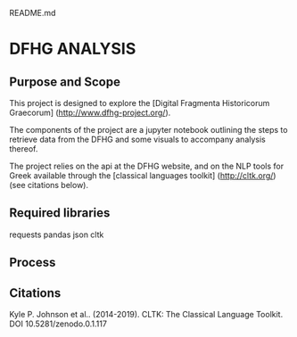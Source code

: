 README.md 

# DFHG ANALYSIS 

## Purpose and Scope 

This project is designed to explore the [Digital Fragmenta Historicorum Graecorum] (http://www.dfhg-project.org/).

The components of the project are a jupyter notebook outlining the steps to retrieve data from the DFHG and some visuals to accompany analysis thereof. 

The project relies on the api at the DFHG website, and on the NLP tools for Greek available through the [classical languages toolkit] (http://cltk.org/) (see citations below).

## Required libraries 

requests 
pandas 
json
cltk 

## Process 

## Citations 

Kyle P. Johnson et al.. (2014-2019). CLTK: The Classical Language Toolkit. DOI 10.5281/zenodo.0.1.117

